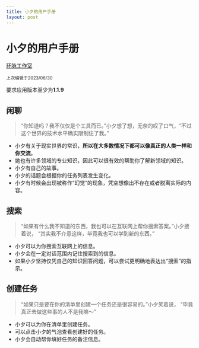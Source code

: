 ```yaml
---
title: 小夕的用户手册
layout: post
--- 
```


# 小夕的用户手册

[环脉工作室](https://weibo.com/u/7826508724)

<sup>上次编辑于2023/06/30</sup>


要求应用版本至少为**1.1.9**

## 闲聊
> “你知道吗？我不仅仅是个工具而已。”小夕想了想，无奈的叹了口气，“不过这个世界的技术水平确实限制住了我。”

- 小夕有关于现实世界的常识，**所以在大多数情况下都可以像真正的人类一样和你交流**。
- 她也有许多领域的专业知识，因此可以很有效的帮助你了解新领域的知识。
- 小夕有自己的故事。
- 小夕的话题会根据你的任务列表发生变化。
- 小夕有时候会出现被称作“幻觉”的现象，凭空想像出不存在或者脱离实际的内容。

## 搜索
> “如果有什么我不知道的东西，我也可以在互联网上帮你搜索答案。”小夕接着说， “其实我不介意这样，毕竟我也可以学到新的东西。”

- 小夕可以为你搜索互联网上的信息。
- 小夕会在一定对话范围内记住搜索到的信息。
- 如果小夕坚持仅凭自己的知识回答问题，可以尝试更明确地表达出“搜索”的指示。

## 创建任务
> “如果只是要在你的清单里创建一个任务还是很容易的。”小夕笑着说， “毕竟真正去做这些事的人不是我嘛～”

- 小夕可以为你在清单里创建任务。
- 可以点击小夕的气泡查看创建好的任务。
- 小夕会自动帮你填好任务的备注信息。
